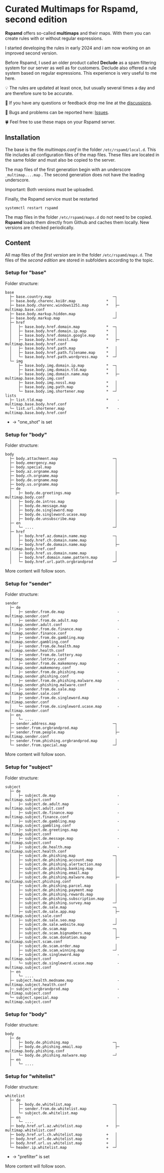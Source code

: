 # Curated Multimaps for Rspamd, second edition

**Rspamd** offers so-called **multimaps** and their maps. With them you can create rules with or without regular expressions.

I started developing the rules in early 2024 and i am now working on an improved second version.

Before Rspamd, I used an older product called **Declude** as a spam filtering system for our server as well as for customers. Declude also offered a rule system based on regular expressions. This experience is very useful to me here.

:bulb: The rules are updated at least once, but usually several times a day and are therefore sure to be accurate.

📢 If you have any questions or feedback drop me line at the [discussions](https://github.com/martinschaible/rspamd-rules/discussions).

🐛 Bugs and problems can be reported here: [Issues](https://github.com/martinschaible/rspamd-rules/issues).

🍀 Feel free to use these maps on your Rspamd server.

## Installation
The base is the file *multimaps.conf* in the folder `/etc/rspamd/local.d`. This file includes all configuration files of the map files. These files are located in the same folder and must also be copied to the server.

The map files of the first generation begin with an underscore `_multimap....map` . The second generation does not have the leading underscore.

Important: Both versions must be uploaded.

Finally, the Rspamd service must be restarted

```
systemctl restart rspamd
```

The map files in the folder `/etc/rspamd/maps.d` do not need to be copied. **Rspamd** loads them directly from Github and caches them locally. New versions are checked periodically.

## Content

All map files of the *first version* are in the folder `/etc/rspamd/maps.d`. The files of the *second edition* are stored in subfolders according to the topic.

### Setup for "base"

Folder structure:

```
base
  ├─ base.country.map                            ─┐
  ├─ base.body.charenc.koi8r.map              *   │
  ├─ base.body.charenc.windows1251.map        *   ├─ multimap.base.conf
  ├─ base.body.markup.hidden.map                  │
  ├─ base.body.markup.map                        ─┘
  ├─ href
  │   ├─ base.body.href.domain.map            *  ─┐
  │   ├─ base.body.href.domain.ip.map         *   │
  │   ├─ base.body.href.domain.google.map     *   │
  │   ├─ base.body.href.nossl.map             *   ├─ multimap.base.body.href.conf
  │   ├─ base.body.href.path.map              *   │
  │   ├─ base.body.href.path.filename.map     *   │
  │   └─ base.body.href.path.wordpress.map    *  ─┘
  └─ img
      ├─ base.body.img.domain.ip.map          *  ─┐
      ├─ base.body.img.domain.tld.map         *   │
      ├─ base.body.img.domain.name.map        *   ├─ multimap.base.body.img.conf
      ├─ base.body.img.nossl.map              *   │
      ├─ base.body.img.path.map               *   │
      └─ base.body.img.shortener.map          *  ─┘
lists
  ├─ list.tld.map                             *    - multimap.base.body.href.conf
  └─ list.url.shortener.map                   *    - multimap.base.body.href.conf
```

* -> "one_shot" is set

### Setup for "body"

Folder structure:
```
body
  ├─ body.attachment.map                         ─┐
  ├─ body.emergency.map                           │
  ├─ body.special.map                             │
  ├─ body.az.orgname.map                          │
  ├─ body.ch.orgname.map                          │
  ├─ body.de.orgname.map                          │
  ├─ body.us.orgname.map                          │
  ├─ de                                           │
  │   ├─ body.de.greetings.map                    ├─ multimap.body.conf
  │   ├─ body.de.intros.map                       │
  │   ├─ body.de.message.map                      │
  │   ├─ body.de.singleword.map                   │
  │   ├─ body.de.singleword.ucase.map             │
  │   ├─ body.de.unsubscribe.map                  │
  ├─ en                                           │
  │   └─ ....                                    ─┘
  ├─ href
  │   ├─ body.href.az.domain.name.map            ─┐
  │   ├─ body.href.ch.domain.name.map             │
  │   ├─ body.href.de.domain.name.map             ├─ multimap.body.href.conf
  │   ├─ body.href.us.domain.name.map             │
  │   ├─ body.href.domain.name.pattern.map        │
  │   └─ body.href.url.path.orgbrandprod         ─┘
```

More content will follow soon.

### Setup for "sender"

Folder structure:
```
sender
  ├─ de
  │   ├─ sender.from.de.map                        - multimap.sender.conf 
  │   ├─ sender.from.de.adult.map                  - multimap.sender.adult.conf
  │   ├─ sender.from.de.finance.map                - multimap.sender.finance.conf
  │   ├─ sender.from.de.gambling.map               - multimap.sender.gambling.conf
  │   ├─ sender.from.de.health.map                 - multimap.sender.health.conf
  │   ├─ sender.from.de.lottery.map                - multimap.sender.lottery.conf
  │   ├─ sender.from.de.makemoney.map              - multimap.sender.makemoney.conf
  │   ├─ sender.from.de.phishing.map               - multimap.sender.phishing.conf
  │   ├─ sender.from.de.phishing.malware.map       - multimap.sender.phishing.malware.conf
  │   ├─ sender.from.de.sale.map                   - multimap.sender.sale.conf
  │   ├─ sender.from.de.singleword.map             - multimap.sender.conf
  │   └─ sender.from.de.singleword.ucase.map       - multimap.sender.conf
  ├─ en
  │   └─ ....
  ├─ sender.address.map                          ─┐
  ├─ sender.from.orgbrandprod.map                 │
  ├─ sender.from.people.map                       ├─ multimap.sender.conf
  ├─ sender.from.phishing.orgbrandprod.map        │
  └─ sender.from.special.map                     ─┘
```

More content will follow soon.

### Setup for "subject"

Folder structure:
```
subject
  ├─ de
  │   ├─ subject.de.map                            - multimap.subject.conf
  │   ├─ subject.de.adult.map                      - multimap.subject.adult.conf
  │   ├─ subject.de.finance.map                    - multimap.subject.finance.conf
  │   ├─ subject.de.gambling.map                   - multimap.subject.gambling.conf
  │   ├─ subject.de.greetings.map                  - multimap.subject.conf
  │   ├─ subject.de.message.map                    - multimap.subject.conf
  │   ├─ subject.de.health.map                     - multimap.subject.health.conf
  │   ├─ subject.de.phishing.map                 ─┐
  │   ├─ subject.de.phishing.account.map          │
  │   ├─ subject.de.phishing.alertaction.map      │
  │   ├─ subject.de.phishing.banking.map          │
  │   ├─ subject.de.phishing.email.map            │
  │   ├─ subject.de.phishing.malware.map          ├─ multimap.subject.phishing.conf
  │   ├─ subject.de.phishing.parcel.map           │
  │   ├─ subject.de.phishing.payment.map          │
  │   ├─ subject.de.phishing.rewards.map          │
  │   ├─ subject.de.phishing.subscription.map     │
  │   ├─ subject.de.phishing.survey.map          ─┘
  │   ├─ subject.de.sale.map                     ─┐
  │   ├─ subject.de.sale.app.map                  ├─ multimap.subject.sale.conf
  │   ├─ subject.de.sale.seo.map                  │
  │   ├─ subject.de.sale.website.map             ─┘
  │   ├─ subject.de.scam.map                     ─┐
  │   ├─ subject.de.scam.bignumbers.map           │
  │   ├─ subject.de.scam.donation.map             ├─ multimap.subject.scam.conf
  │   ├─ subject.de.scam.order.map                │
  │   ├─ subject.de.scam.winning.map             ─┘
  │   ├─ subject.de.singleword.map                 - multimap.subject.conf
  │   └─ subject.de.singleword.ucase.map           - multimap.subject.conf
  ├─ en
  │   └─ ....
  ├─ subject.health.medname.map                    - multimap.subject.health.conf
  ├─ subject.orgbrandprod.map                      - multimap.subject.conf
  └─ subject.special.map                           - multimap.subject.conf
```

### Setup for "body"

Folder structure:
```
body
  ├─ de
  │   ├─ body.de.phishing.map                    ─┐
  │   ├─ body.de.phishing.email.map               ├─ multimap.body.phishing.conf
  │   └─ body.de.phishing.malware.map            ─┘
  ├─ en
  │   └─ ....
```


### Setup for "whitelist"

Folder structure:
```
whitelist
  ├─ de
  │   ├─ body.de.whitelist.map                   ─┐
  │   ├─ sender.from.de.whitelist.map             │
  │   └─ subject.de.whitelist.map                 │
  ├─ en                                           │
  │   └─ ....                                     │
  ├─ body.href.url.az.whitelist.map           +   ├─ multimap.whitelist.conf  
  ├─ body.href.url.ch.whitelist.map           +   │ 
  ├─ body.href.url.de.whitelist.map           +   │ 
  ├─ body.href.url.us.whitelist.map           +   │ 
  └─ header.ip.whitelist.map                  +  ─┘

```

+ -> "prefilter" is set

More content will follow soon.
